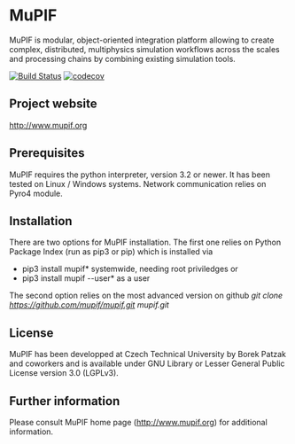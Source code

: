 # MuPIF

MuPIF is modular, object-oriented integration platform allowing to create complex, distributed, multiphysics simulation workflows across the scales and processing chains by combining existing simulation tools. 
 
[![Build Status](https://travis-ci.org/mupif/mupif.svg?branch=master)](https://travis-ci.org/mupif/mupif)
[![codecov](https://codecov.io/gh/mupif/mupif/branch/master/graph/badge.svg)](https://codecov.io/gh/mupif/mupif)


## Project website
http://www.mupif.org

## Prerequisites
MuPIF requires the python interpreter, version 3.2 or newer. It has been tested on Linux / Windows systems. Network communication relies on Pyro4 module.

## Installation

There are two options for MuPIF installation. The first one relies on Python Package Index (run as pip3 or pip) which is installed via
* pip3 install mupif* systemwide, needing root priviledges or
* pip3 install mupif --user* as a user

The second option relies on the most advanced version on github
*git clone https://github.com/mupif/mupif.git mupif.git*


## License
MuPIF has been developped at Czech Technical University by Borek Patzak and coworkers and is available under GNU Library or Lesser General Public License version 3.0 (LGPLv3).

## Further information
Please consult MuPIF home page (http://www.mupif.org) for additional information.
